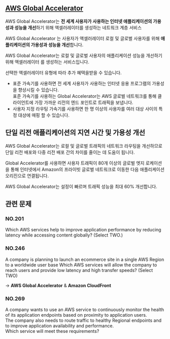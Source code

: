 ## [AWS Global Accelerator](https://docs.aws.amazon.com/ko_kr/global-accelerator/latest/dg/what-is-global-accelerator.html)

AWS Global Accelerator는 **전 세계 사용자가 사용하는 인터넷 애플리케이션의 가용성과 성능을 개선**하기 위해 액셀러레이터를 생성하는 네트워크 계층 서비스

AWS Global Accelerator 는 사용자가 액셀러레이터 로컬 및 글로벌 사용자를 위해 **애플리케이션의 가용성과 성능을 개선**합니다. 

AWS Global Accelerator는 로컬 및 글로벌 사용자의 애플리케이션 성능을 개선하기 위해 액셀러레이터 를 생성하는 서비스입니다. 

선택한 액셀러레이터 유형에 따라 추가 혜택을받을 수 있습니다.

   * 표준 가속기를 사용하면 전 세계 사용자가 사용하는 인터넷 응용 프로그램의 가용성을 향상시킬 수 있습니다.<br/> 표준 가속기를 사용하는 Global Accelerator는 AWS 글로벌 네트워크를 통해 클라이언트에 가장 가까운 리전의 엔드 포인트로 트래픽을 보냅니다.
   * 사용자 지정 라우팅 가속기를 사용하면 한 명 이상의 사용자를 여러 대상 사이의 특정 대상에 매핑 할 수 있습니다.

## 단일 리전 애플리케이션의 지연 시간 및 가용성 개선

AWS Global Accelerator는 로컬 및 글로벌 트래픽의 네트워크 라우팅을 개선하므로 단일 리전 배포와 다중 리전 배포 간의 차이를 줄이는 데 도움이 됩니다.

Global Accelerator를 사용하면 사용자 트래픽이 80개 이상의 글로벌 엣지 로케이션을 통해 인터넷에서 Amazon의 프라이빗 글로벌 네트워크로 이동한 다음 애플리케이션 오리진으로 연결됩니다.

AWS Global Accelerator는 설정이 빠르며 트래픽 성능을 최대 60% 개선합니다.

## 관련 문제

### NO.201 
Which AWS services help to improve application performance by reducing latency while accessing content globally? (Select TWO.)

### NO.246 
A company is planning to launch an ecommerce site in a single AWS Region to a worldwide user base Which AWS services will allow the company to reach users and provide low latency and high transfer speeds? (Select TWO)

-> **AWS Global Accelerator** & **Amazon CloudFront**

### NO.269 
A company wants to use an AWS service to continuously monitor the health of its application endpoints based on proximity to application users. <br/>
The company also needs to route traffic to healthy Regional endpoints and to improve application availability and performance.<br/>
Which service will meet these requirements?
